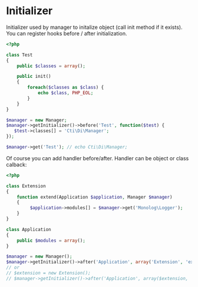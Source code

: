 # Initializer

Initializer used by manager to initalize object (call init method if it exists).  
You can register hooks before / after initialization.

```php
<?php

class Test
{
    public $classes = array();

    public init()
    {
        foreach($classes as $class) {
            echo $class, PHP_EOL;
        }
    }
}

$manager = new Manager;
$manager->getInitializer()->before('Test', function($test) {
   $test->classes[] = 'Cti\Di\Manager';
});

$manager->get('Test'); // echo Cti\Di\Manager;
```

Of course you can add handler before/after. Handler can be object or class calback:
```php
<?php

class Extension
{
    function extend(Application $application, Manager $manager)
    {
         $application->modules[] = $manager->get('Monolog\Logger');
    }
}

class Application
{
    public $modules = array();
}

$manager = new Manager();
$manager->getInitializer()->after('Application', array('Extension', 'extend'));
// or
// $extension = new Extension();
// $manager->getInitializer()->after('Application', array($extension, 'extend'));
